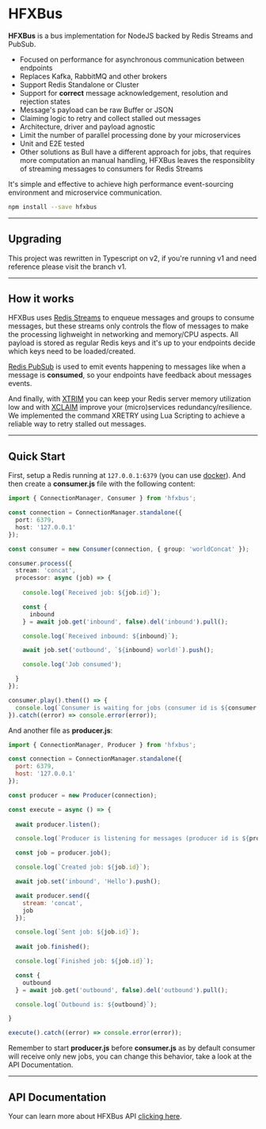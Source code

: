 # HFXBus

**HFXBus** is a bus implementation for NodeJS backed by Redis Streams and PubSub.

* Focused on performance for asynchronous communication between endpoints
* Replaces Kafka, RabbitMQ and other brokers
* Support Redis Standalone or Cluster
* Support for **correct** message acknowledgement, resolution and rejection states
* Message's payload can be raw Buffer or JSON
* Claiming logic to retry and collect stalled out messages
* Architecture, driver and payload agnostic
* Limit the number of parallel processing done by your microservices
* Unit and E2E tested
* Other solutions as Bull have a different approach for jobs, that requires more computation an manual handling, HFXBus leaves the responsiblity of streaming messages to consumers for Redis Streams

It's simple and effective to achieve high performance event-sourcing environment and microservice communication.

```bash
npm install --save hfxbus
```

----------------------

## Upgrading

This project was rewritten in Typescript on v2, if you're running v1 and need reference please visit the branch v1.

----------------------

## How it works

HFXBus uses [Redis Streams](https://redis.io/topics/streams-intro) to enqueue messages and groups to consume messages, but these streams only controls the flow of messages to make the processing lighweight in networking and memory/CPU aspects. All payload is stored as regular Redis keys and it's up to your endpoints decide which keys need to be loaded/created.

[Redis PubSub](https://redis.io/topics/pubsub) is used to emit events happening to messages like when a message is **consumed**, so your endpoints have feedback about messages events.

And finally, with [XTRIM](https://redis.io/commands/xtrim) you can keep your Redis server memory utilization low and with [XCLAIM](https://redis.io/commands/xclaim) improve your (micro)services redundancy/resilience. We implemented the command XRETRY using Lua Scripting to achieve a reliable way to retry stalled out messages.

----------------------

## Quick Start

First, setup a Redis running at `127.0.0.1:6379` (you can use [docker](https://hub.docker.com/_/redis)). And then create a **consumer.js** file with the following content:

```typescript
import { ConnectionManager, Consumer } from 'hfxbus';

const connection = ConnectionManager.standalone({
  port: 6379,
  host: '127.0.0.1'
});

const consumer = new Consumer(connection, { group: 'worldConcat' });

consumer.process({
  stream: 'concat',
  processor: async (job) => {
    
    console.log(`Received job: ${job.id}`);

    const {
      inbound
    } = await job.get('inbound', false).del('inbound').pull();

    console.log(`Received inbound: ${inbound}`);

    await job.set('outbound', `${inbound} world!`).push();

    console.log('Job consumed');

  }
});

consumer.play().then(() => {
  console.log(`Consumer is waiting for jobs (consumer id is ${consumer.id})`);
}).catch((error) => console.error(error));

```

And another file as **producer.js**:

```javascript
import { ConnectionManager, Producer } from 'hfxbus';

const connection = ConnectionManager.standalone({
  port: 6379,
  host: '127.0.0.1'
});

const producer = new Producer(connection);

const execute = async () => {
  
  await producer.listen();

  console.log(`Producer is listening for messages (producer id is ${producer.id})`);

  const job = producer.job();

  console.log(`Created job: ${job.id}`);

  await job.set('inbound', 'Hello').push();

  await producer.send({
    stream: 'concat',
    job
  });

  console.log(`Sent job: ${job.id}`);
  
  await job.finished();

  console.log(`Finished job: ${job.id}`);

  const {
    outbound
  } = await job.get('outbound', false).del('outbound').pull();

  console.log(`Outbound is: ${outbound}`);

}

execute().catch((error) => console.error(error));
```

Remember to start **producer.js** before **consumer.js** as by default consumer will receive only new jobs, you can change this behavior, take a look at the API Documentation.

----------------------

## API Documentation

Your can learn more about HFXBus API [clicking here](https://github.com/exocet-engineering/hfx-bus/blob/master/API.md).